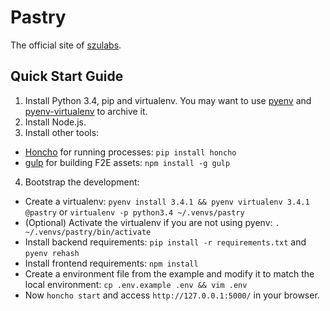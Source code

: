 # Pastry

The official site of [szulabs](https://szulabs.org).

## Quick Start Guide

1. Install Python 3.4, pip and virtualenv. You may want to use [pyenv](pyenv) and [pyenv-virtualenv][pyenv-virtualenv] to archive it.
2. Install Node.js.
3. Install other tools:
  - [Honcho][honcho] for running processes: `pip install honcho`
  - [gulp][gulp] for building F2E assets: `npm install -g gulp`
4. Bootstrap the development:
  - Create a virtualenv: `pyenv install 3.4.1 && pyenv virtualenv 3.4.1 @pastry` or `virtualenv -p python3.4 ~/.venvs/pastry`
  - (Optional) Activate the virtualenv if you are not using pyenv: `. ~/.venvs/pastry/bin/activate`
  - Install backend requirements: `pip install -r requirements.txt` and `pyenv rehash`
  - Install frontend requirements: `npm install`
  - Create a environment file from the example and modify it to match the local environment: `cp .env.example .env && vim .env`
  - Now `honcho start` and access `http://127.0.0.1:5000/` in your browser.

[pyenv]: https://github.com/yyuu/pyenv
[pyenv-virtualenv]: https://github.com/yyuu/pyenv-virtualenv
[honcho]: https://honcho.readthedocs.org
[gulp]: http://gulpjs.com
